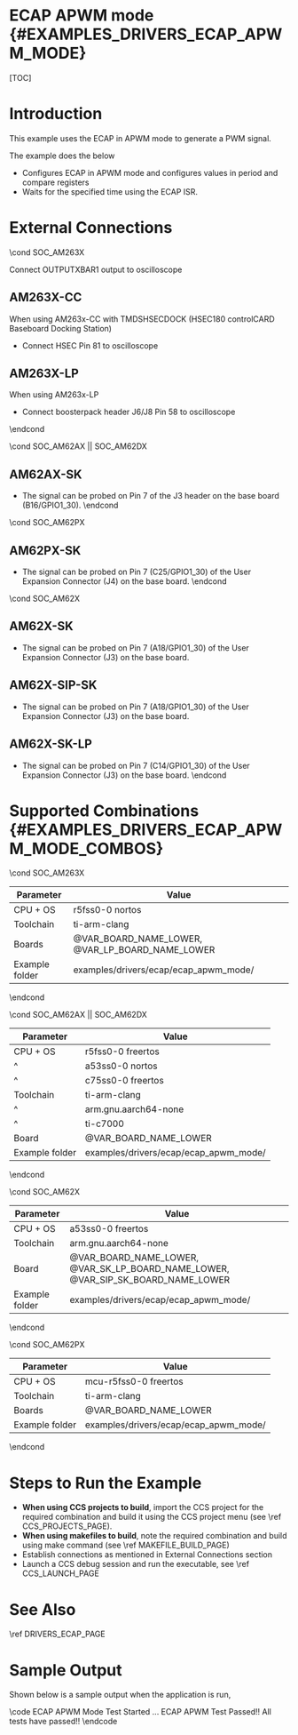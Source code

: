 # ECAP APWM mode {#EXAMPLES_DRIVERS_ECAP_APWM_MODE}

[TOC]

# Introduction

This example uses the ECAP in APWM mode to generate a PWM signal.

The example does the below
- Configures ECAP in APWM mode and configures values in period and compare registers
- Waits for the specified time using the ECAP ISR.

# External Connections
\cond SOC_AM263X

Connect OUTPUTXBAR1 output to oscilloscope

## AM263X-CC

When using AM263x-CC with TMDSHSECDOCK (HSEC180 controlCARD Baseboard Docking Station)
- Connect HSEC Pin 81 to oscilloscope

## AM263X-LP
When using AM263x-LP
- Connect boosterpack header J6/J8 Pin 58 to oscilloscope

\endcond

\cond SOC_AM62AX || SOC_AM62DX
## AM62AX-SK
- The signal can be probed on Pin 7 of the J3 header on the base board (B16/GPIO1_30).
\endcond

\cond SOC_AM62PX
## AM62PX-SK
- The signal can be probed on Pin 7 (C25/GPIO1_30) of the User Expansion Connector (J4) on the base board.
\endcond

\cond SOC_AM62X
## AM62X-SK
- The signal can be probed on Pin 7 (A18/GPIO1_30) of the User Expansion Connector (J3) on the base board.
## AM62X-SIP-SK
- The signal can be probed on Pin 7 (A18/GPIO1_30) of the User Expansion Connector (J3) on the base board.
## AM62X-SK-LP
- The signal can be probed on Pin 7 (C14/GPIO1_30) of the User Expansion Connector (J3) on the base board.
\endcond

# Supported Combinations {#EXAMPLES_DRIVERS_ECAP_APWM_MODE_COMBOS}

\cond SOC_AM263X

 Parameter      | Value
 ---------------|-----------
 CPU + OS       | r5fss0-0 nortos
 Toolchain      | ti-arm-clang
 Boards         | @VAR_BOARD_NAME_LOWER, @VAR_LP_BOARD_NAME_LOWER
 Example folder | examples/drivers/ecap/ecap_apwm_mode/

\endcond

\cond SOC_AM62AX || SOC_AM62DX

 Parameter      | Value
 ---------------|-----------
 CPU + OS       | r5fss0-0 freertos
 ^              | a53ss0-0 nortos
 ^              | c75ss0-0 freertos
 Toolchain      | ti-arm-clang
 ^              | arm.gnu.aarch64-none
 ^              | ti-c7000
 Board          | @VAR_BOARD_NAME_LOWER
 Example folder | examples/drivers/ecap/ecap_apwm_mode/

\endcond

\cond SOC_AM62X

 Parameter      | Value
 ---------------|-----------
 CPU + OS       | a53ss0-0 freertos
 Toolchain      | arm.gnu.aarch64-none
 Board          | @VAR_BOARD_NAME_LOWER, @VAR_SK_LP_BOARD_NAME_LOWER, @VAR_SIP_SK_BOARD_NAME_LOWER
 Example folder | examples/drivers/ecap/ecap_apwm_mode/

\endcond

\cond SOC_AM62PX

 Parameter      | Value
 ---------------|-----------
 CPU + OS       | mcu-r5fss0-0 freertos
 Toolchain      | ti-arm-clang
 Boards         | @VAR_BOARD_NAME_LOWER
 Example folder | examples/drivers/ecap/ecap_apwm_mode/

\endcond

# Steps to Run the Example

- **When using CCS projects to build**, import the CCS project for the required combination
  and build it using the CCS project menu (see \ref CCS_PROJECTS_PAGE).
- **When using makefiles to build**, note the required combination and build using
  make command (see \ref MAKEFILE_BUILD_PAGE)
- Establish connections as mentioned in External Connections section
- Launch a CCS debug session and run the executable, see \ref CCS_LAUNCH_PAGE

# See Also

\ref DRIVERS_ECAP_PAGE

# Sample Output

Shown below is a sample output when the application is run,

\code
ECAP APWM Mode Test Started ...
ECAP APWM Test Passed!!
All tests have passed!!
\endcode
